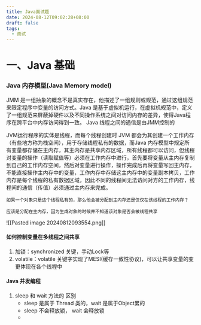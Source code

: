 ```yaml
---
title: Java面试题
date: 2024-08-12T09:02:28+08:00
draft: false
tags:
  - 面试
---
```

# 一、Java 基础

### Java 内存模型(Java Memory model)
JMM 是一组抽象的概念不是真实存在，他描述了一组规则或规范，通过这组规范来限定程序中变量的访问方式。Java 是基于虚拟机运行，在虚拟机规范中，定义了一组规范来屏蔽掉硬件以及不同操作系统之间对访问内存的差异，使得Java程序在跨平台中内存访问得到一致。
Java 线程之间的通信是由JMM控制的

JVM运行程序的实体是线程，而每个线程创建时 JVM 都会为其创建一个工作内存（有些地方称为栈空间），用于存储线程私有的数据，而Java 内存模型中规定所有变量都存储在主内存，其主内存是共享内存区域，所有线程都可以访问，但线程对变量的操作（读取赋值等）必须在工作内存中进行，首先要将变量从主内存复制到自己的工作内存空间，然后对变量进行操作，操作完成后再将变量写回主内存，不能直接操作主内存中的变量，工作内存中存储这主内存中的变量副本拷贝，工作内存是每个线程的私有数据区域，因此不同的线程间无法访问对方的工作内存，线程间的通信（传值）必须通过主内存来完成。

```ad-question
如果一个对象只是这个线程私有的，那么他会被分配到主内存还是仅仅在该线程的工作内存？

应该是分配在主内存，因为生成对象的时候并不知道该对象是否会被线程共享
```
![[Pasted image 20240812093554.png]]

#### 如何控制变量在多线程之间共享
1. 加锁：synchronized 关键，手动Lock等
2. volatile：volatile 关键字实现了MESI(缓存一致性协议)，可以让共享变量的变更体现在各个线程中


#### Java 并发编程

1. sleep 和 wait 方法的 区别
	- sleep 是属于 Thread 类的，wait 是属于Object累的
	- sleep 不会释放锁， wait 会释放锁
	- 